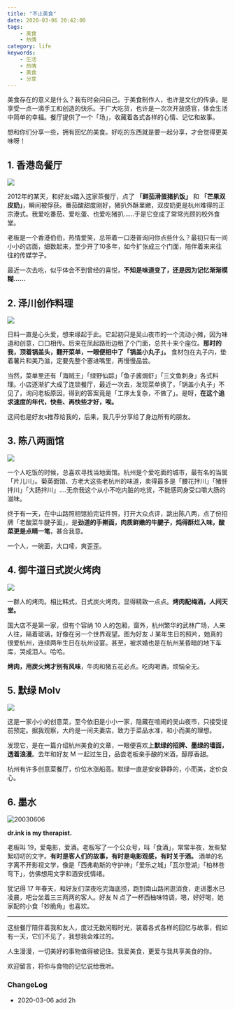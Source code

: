 ```yaml
---
title: "不止美食"
date: 2020-03-06 20:42:00
tags: 
    - 美食
    - 热情
category: life
keywords: 
    - 生活
    - 热情
    - 美食
    - 分享
---
```


美食存在的意义是什么？我有时会问自己。于美食制作人，也许是文化的传承，是享受一点一滴手工和创造的快乐。于广大吃货，也许是一次次开放感官，体会生活中简单的幸福。餐厅提供了一个「场」，收藏着各式各样的心情、记忆和故事。

想和你们分享一些，拥有回忆的美食。好吃的东西就是要一起分享，才会觉得更美味呀！

## 1. 香港岛餐厅

![](http://xixuan.img-cn-shanghai.aliyuncs.com/note/2020-03-06-030130.jpg)

2012年的某天，和好友s踏入这家茶餐厅，点了 **「鲜茄滑蛋猪扒饭」** 和 **「芒果双皮奶」**，瞬间被俘获。番茄酸甜度刚好，猪扒外酥里嫩，双皮奶更是杭州难得的正宗港式。我爱吃番茄、爱吃蛋、也爱吃猪扒……于是它变成了常常光顾的校外食堂。

老板是一个香港伯伯，热情爱笑，总带着一口港普询问你点些什么？最初只有一间小小的店面，细数起来，至少开了10多年，如今扩张成三个门面，陪伴着来来往往的传媒学子。

最近一次去吃，似乎体会不到曾经的喜悦，**不知是味道变了，还是因为记忆渐渐模糊……**

## 2. 泽川创作料理

![](http://xixuan.img-cn-shanghai.aliyuncs.com/note/2020-03-06-030846.jpg)

日料一直是心头爱，想来缘起于此。它起初只是吴山夜市的一个流动小摊，因为味道和创意，口口相传。后来在凤起路街边租了个门面，总共十来个座位。**那时的我，顶着锅盖头，翻开菜单，一眼便相中了「锅盖小丸子」。** 食材包在丸子内，垫着薯片和美乃滋，定要先整个塞进嘴里，再慢慢品尝。

当然，菜单里还有「海贼王」「绿野仙踪」「鱼子酱焗虾」「三文鱼刺身」各式料理。小店逐渐扩大成了连锁餐厅，最近一次去，发现菜单换了，「锅盖小丸子」不见了，询问老板原因，得到的答案竟是「工序太复杂，不做了」。是呀，**在这个追求速度的年代，快些、再快些才好，唉。**

这间也是好友s推荐给我的，后来，我几乎分享给了身边所有的朋友。

## 3. 陈八两面馆

![](http://xixuan.img-cn-shanghai.aliyuncs.com/note/2020-03-06-032432.jpg)

一个人吃饭的时候，总喜欢寻找当地面馆。杭州是个爱吃面的城市，最有名的当属「片儿川」。菊英面馆、方老大这些老杭州的味道，卖得最多是「腰花拌川」「猪肝拌川」「大肠拌川」....无奈我这个从小不吃内脏的吃货，不能感同身受口嚼大肠的滋味。

终于有一天，在中山路照相馆拍完证件照，打开大众点评，跳出陈八两，点了份招牌「老酸菜牛腱子面」，是**劲道的手擀面，肉质鲜嫩的牛腱子，炖得酥烂入味，酸菜更是点睛一笔**，甚合我意。

一个人，一碗面，大口嗦，爽歪歪。

## 4. 御牛道日式炭火烤肉

![](http://xixuan.img-cn-shanghai.aliyuncs.com/note/2020-03-06-033611.jpg)

一群人的烤肉。相比韩式，日式炭火烤肉，显得精致一点点。**烤肉配梅酒，人间天堂。**

国大店不是第一家，但有个容纳 10 人的包厢，窗外，杭州繁华的武林广场，人来人往，隔着玻璃，好像在另一个世界观望。图为好友 J 某年生日的照片，她真的很爱杭州，连续两年生日在杭州设宴。甚至，被求婚也是在杭州某昏暗的地下车库，哭成泪人。哈哈。

**烤肉，用炭火烤才别有风味**，牛肉和猪五花必点。吃肉喝酒，烦恼全无。

## 5. 默绿 Molv 

![](http://xixuan.img-cn-shanghai.aliyuncs.com/note/2020-03-06-034940.jpg)

这是一家小小的创意菜，至今依旧是小小一家，隐藏在喧闹的吴山夜市，只接受提前预定。据我观察，大约是一间夫妻店，致力于菜品水准，和小而美的理想。

发现它，是在一篇介绍杭州美食的文章，一眼便喜欢上**默绿的招牌、墨绿的墙面，透着浪漫**。去年和好友 M 一起过生日，品尝老板亲手酿的米酒，醇厚香甜。

杭州有许多创意菜餐厅，价位水涨船高。默绿一直是安安静静的，小而美，定价良心。

## 6. 墨水

![20030606](http://xixuan.img-cn-shanghai.aliyuncs.com/note/2020-03-06-040251.jpg)

**dr.ink is my therapist.** 

老板叫 19，爱电影，爱酒。老板写了一个公众号，叫「食酒」，常常半夜，发些絮絮叨叨的文字。**有时是客人们的故事，有时是电影观感，有时关于酒。** 酒单的名字离不开影视文学，像是「西弗勒斯的守护神」「爱乐之城」「瓦尔登湖」「柏林苍穹下」，仿佛想用文字和酒安抚情绪。

犹记得 17 年春天，和好友们深夜吃完海底捞，跑到南山路闲逛消食，走进墨水已凌晨，吧台坐着三三两两的客人。好友 N 点了一杯西柚味特调，嗯，好好喝，她家配的小食「妙脆角」也喜欢。

---

这些餐厅陪伴着我和友人，度过无数闲暇时光，装着各式各样的回忆与故事，假如有一天，它们不见了，我想我会难过的。

人生漫漫，一切美好的事物值得被记住。我爱美食，更爱与我共享美食的你。

欢迎留言，将你与食物的记忆说给我听。

### ChangeLog

- 2020-03-06 add 2h